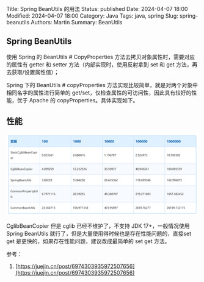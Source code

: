 Title: Spring BeanUtils 的用法
Status: published
Date: 2024-04-07 18:00
Modified: 2024-04-07 18:00
Category: Java
Tags: java, spring
Slug: spring-beanutils
Authors: Martin
Summary: BeanUtils

## Spring BeanUtils

使用 Spring 的 BeanUtils # CopyProperties 方法去拷贝对象属性时，需要对应的属性有 getter 和 setter 方法（内部实现时，使用反射拿到 set 和 get 方法，再去获取/设置属性值）；

Spring 下的 BeanUtils # copyProperties 方法实现比较简单，就是对两个对象中相同名字的属性进行简单的 get/set，仅检查属性的可访问性，因此具有较好的性能，优于 Apache 的 copyProperties。具体实现如下。


## 性能

![beanutils-performance](../images/beanutils-performance.png)

CglibBeanCopier 但是 cglib 已经不维护了，不支持 JDK 17+，一般情况使用 Spring BeanUtils 就行了，但是大量使用得时候也是存在性能问题的，直接set get 是更快的，如果存在性能问题，建议改成最简单的 set get 方法。

参考：
1. [https://juejin.cn/post/6974303935972507656](https://juejin.cn/post/6974303935972507656)